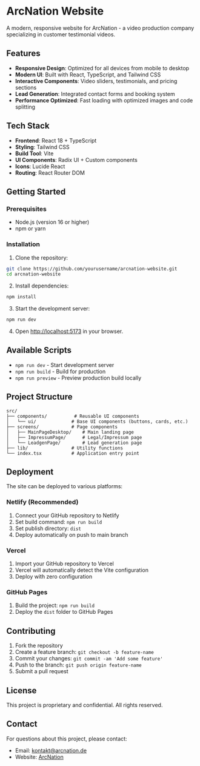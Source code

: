 # ArcNation Website

A modern, responsive website for ArcNation - a video production company specializing in customer testimonial videos.

## Features

- **Responsive Design**: Optimized for all devices from mobile to desktop
- **Modern UI**: Built with React, TypeScript, and Tailwind CSS
- **Interactive Components**: Video sliders, testimonials, and pricing sections
- **Lead Generation**: Integrated contact forms and booking system
- **Performance Optimized**: Fast loading with optimized images and code splitting

## Tech Stack

- **Frontend**: React 18 + TypeScript
- **Styling**: Tailwind CSS
- **Build Tool**: Vite
- **UI Components**: Radix UI + Custom components
- **Icons**: Lucide React
- **Routing**: React Router DOM

## Getting Started

### Prerequisites

- Node.js (version 16 or higher)
- npm or yarn

### Installation

1. Clone the repository:
```bash
git clone https://github.com/yourusername/arcnation-website.git
cd arcnation-website
```

2. Install dependencies:
```bash
npm install
```

3. Start the development server:
```bash
npm run dev
```

4. Open [http://localhost:5173](http://localhost:5173) in your browser.

## Available Scripts

- `npm run dev` - Start development server
- `npm run build` - Build for production
- `npm run preview` - Preview production build locally

## Project Structure

```
src/
├── components/          # Reusable UI components
│   └── ui/             # Base UI components (buttons, cards, etc.)
├── screens/            # Page components
│   ├── MainPageDesktop/    # Main landing page
│   ├── ImpressumPage/      # Legal/Impressum page
│   └── LeadgenPage/        # Lead generation page
├── lib/                # Utility functions
└── index.tsx           # Application entry point
```

## Deployment

The site can be deployed to various platforms:

### Netlify (Recommended)
1. Connect your GitHub repository to Netlify
2. Set build command: `npm run build`
3. Set publish directory: `dist`
4. Deploy automatically on push to main branch

### Vercel
1. Import your GitHub repository to Vercel
2. Vercel will automatically detect the Vite configuration
3. Deploy with zero configuration

### GitHub Pages
1. Build the project: `npm run build`
2. Deploy the `dist` folder to GitHub Pages

## Contributing

1. Fork the repository
2. Create a feature branch: `git checkout -b feature-name`
3. Commit your changes: `git commit -am 'Add some feature'`
4. Push to the branch: `git push origin feature-name`
5. Submit a pull request

## License

This project is proprietary and confidential. All rights reserved.

## Contact

For questions about this project, please contact:
- Email: kontakt@arcnation.de
- Website: [ArcNation](https://arcnation.de)